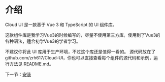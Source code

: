 # 介绍

Cloud UI 是一款基于 Vue 3 和 TypeScript 的 UI 组件库。

这款组件库是我学习Vue3的时候编写的，尽量不使用第三方库，使用到了Vue3的各种语法，适合初学Vue3的学者学习。

不建议你将此 UI 库用于生产环境，不过这个库还是值得一看的。
源代码放在了 github.com/zrh617/Cloud-UI，你也可以直接查看每个组件的源代码和示例，运行方法见 README.md。

下一节：[安装](#/doc/install)